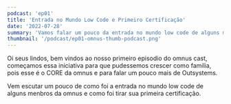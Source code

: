 ```yaml
---
podcast: 'ep01'
title: 'Entrada no Mundo Low Code e Primeiro Certificação'
date: '2022-07-28'
summary: 'Vamos falar um pouco da entrada no mundo low code de alguns membros da OMNUS e como foi tirar sua primeira certificação.'
thumbnail: '/podcast/ep01-omnus-thumb-podcast.png'
---
```


Oi seus lindos, bem vindos ao nosso primeiro episodio do omnus cast, começamos essa iniciativa
para que pudessemos crescer como familia, pois esse é o CORE da omnus e para falar um pouco mais 
de Outsystems.

Vem escutar um pouco de como foi a entrada no mundo low code de alguns menbros da omnus e como
foi tirar sua primeira certificação.